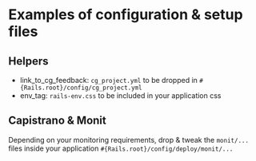 # Examples of configuration & setup files

## Helpers

* link\_to\_cg\_feedback: `cg_project.yml` to be dropped in `#{Rails.root}/config/cg_project.yml`
* env_tag: `rails-env.css` to be included in your application css

## Capistrano & Monit

Depending on your monitoring requirements, drop & tweak the `monit/...` files inside your application  `#{Rails.root}/config/deploy/monit/...`